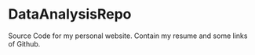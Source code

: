 # DataAnalysisRepo

Source Code for my personal website. Contain my resume and some links of Github.
